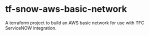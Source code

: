 # tf-snow-aws-basic-network
A terraform project to build an AWS basic network for use with TFC ServiceNOW integration.
